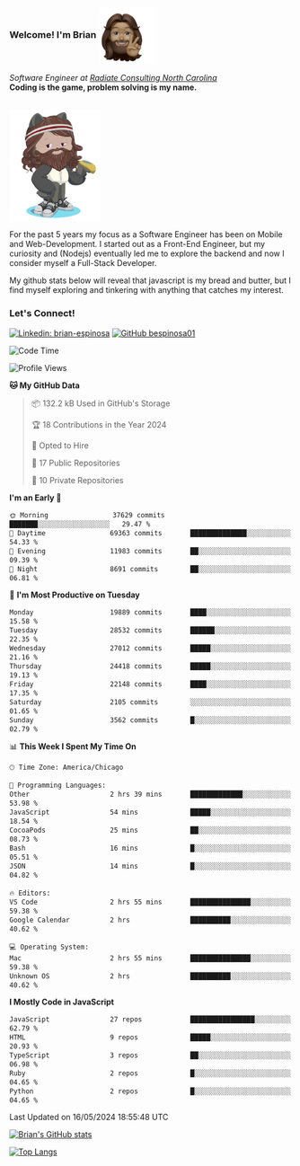 ###  Welcome! I'm Brian <img align="center" src="https://github.com/bespinosa01/bespinosa01/blob/main/assets/peace-animoji.png" height="100" /></h2>
<p><em>Software Engineer at <a href="https://www.radiateconsulting.coop/north-carolina-tech-coop">Radiate Consulting North Carolina</a>
 <br/>
<!-- </br>Developer Consultant at <a href="https://codethedream.org/">Code The Dream</a> -->
</em> <b>Coding is the game, problem solving is my name.</b></p>

<br/>


 <img align="center" src="https://github.com/bespinosa01/bespinosa01/blob/main/assets/octo-me.png" height="200" /> 
 <p>
 For the past 5 years my focus as a Software Engineer has been on Mobile and Web-Development. I started out as a Front-End Engineer, but my curiosity and (Nodejs) eventually led me to explore the backend and now I consider myself a Full-Stack Developer.
</p>
<p>
 My github stats below will reveal that javascript is my bread and butter, but I find myself exploring and tinkering with anything that catches my interest. 
 </p>
 
 
### Let's Connect!

[![Linkedin: brian-espinosa](https://img.shields.io/badge/-brian--espinosa-blue?style=flat-square&logo=Linkedin&logoColor=white&link=https://www.linkedin.com/in/brian-espinosa/)](https://www.linkedin.com/in/brian-espinosa/)
[![GitHub bespinosa01](https://img.shields.io/github/followers/bespinosa01?label=follow&style=social)](https://github.com/bespinosa01)



<!--START_SECTION:waka-->
![Code Time](http://img.shields.io/badge/Code%20Time-1%2C530%20hrs%2035%20mins-blue)

![Profile Views](http://img.shields.io/badge/Profile%20Views-0-blue)

**🐱 My GitHub Data** 

> 📦 132.2 kB Used in GitHub's Storage 
 > 
> 🏆 18 Contributions in the Year 2024
 > 
> 💼 Opted to Hire
 > 
> 📜 17 Public Repositories 
 > 
> 🔑 10 Private Repositories 
 > 
**I'm an Early 🐤** 

```text
🌞 Morning                37629 commits       ███████░░░░░░░░░░░░░░░░░░   29.47 % 
🌆 Daytime                69363 commits       ██████████████░░░░░░░░░░░   54.33 % 
🌃 Evening                11983 commits       ██░░░░░░░░░░░░░░░░░░░░░░░   09.39 % 
🌙 Night                  8691 commits        ██░░░░░░░░░░░░░░░░░░░░░░░   06.81 % 
```
📅 **I'm Most Productive on Tuesday** 

```text
Monday                   19889 commits       ████░░░░░░░░░░░░░░░░░░░░░   15.58 % 
Tuesday                  28532 commits       ██████░░░░░░░░░░░░░░░░░░░   22.35 % 
Wednesday                27012 commits       █████░░░░░░░░░░░░░░░░░░░░   21.16 % 
Thursday                 24418 commits       █████░░░░░░░░░░░░░░░░░░░░   19.13 % 
Friday                   22148 commits       ████░░░░░░░░░░░░░░░░░░░░░   17.35 % 
Saturday                 2105 commits        ░░░░░░░░░░░░░░░░░░░░░░░░░   01.65 % 
Sunday                   3562 commits        █░░░░░░░░░░░░░░░░░░░░░░░░   02.79 % 
```


📊 **This Week I Spent My Time On** 

```text
🕑︎ Time Zone: America/Chicago

💬 Programming Languages: 
Other                    2 hrs 39 mins       █████████████░░░░░░░░░░░░   53.98 % 
JavaScript               54 mins             █████░░░░░░░░░░░░░░░░░░░░   18.54 % 
CocoaPods                25 mins             ██░░░░░░░░░░░░░░░░░░░░░░░   08.73 % 
Bash                     16 mins             █░░░░░░░░░░░░░░░░░░░░░░░░   05.51 % 
JSON                     14 mins             █░░░░░░░░░░░░░░░░░░░░░░░░   04.82 % 

🔥 Editors: 
VS Code                  2 hrs 55 mins       ███████████████░░░░░░░░░░   59.38 % 
Google Calendar          2 hrs               ██████████░░░░░░░░░░░░░░░   40.62 % 

💻 Operating System: 
Mac                      2 hrs 55 mins       ███████████████░░░░░░░░░░   59.38 % 
Unknown OS               2 hrs               ██████████░░░░░░░░░░░░░░░   40.62 % 
```

**I Mostly Code in JavaScript** 

```text
JavaScript               27 repos            ████████████████░░░░░░░░░   62.79 % 
HTML                     9 repos             █████░░░░░░░░░░░░░░░░░░░░   20.93 % 
TypeScript               3 repos             ██░░░░░░░░░░░░░░░░░░░░░░░   06.98 % 
Ruby                     2 repos             █░░░░░░░░░░░░░░░░░░░░░░░░   04.65 % 
Python                   2 repos             █░░░░░░░░░░░░░░░░░░░░░░░░   04.65 % 
```




 Last Updated on 16/05/2024 18:55:48 UTC
<!--END_SECTION:waka-->


<!--  Github STATS -->
[![Brian's GitHub stats](https://github-readme-stats.vercel.app/api?username=bespinosa01&hide=stars,contribs&count_private=true&show_icons=true)](https://github.com/anuraghazra/github-readme-stats)

[![Top Langs](https://github-readme-stats.vercel.app/api/top-langs/?username=bespinosa01&layout=compact)](https://github.com/anuraghazra/github-readme-stats)



<!--
**bespinosa01/bespinosa01** is a ✨ _special_ ✨ repository because its `README.md` (this file) appears on your GitHub profile.

Here are some ideas to get you started:

- 🔭 I’m currently working on ...
- 🌱 I’m currently learning ...
- 👯 I’m looking to collaborate on ...
- 🤔 I’m looking for help with ...
- 💬 Ask me about ...
- 📫 How to reach me: ...
- 😄 Pronouns: ...
- ⚡ Fun fact: ...
-->
